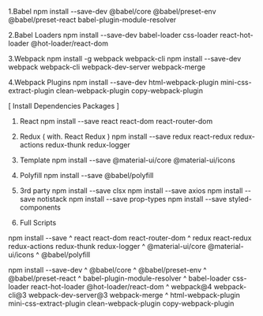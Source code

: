 
1.Babel
npm install --save-dev @babel/core @babel/preset-env @babel/preset-react babel-plugin-module-resolver

2.Babel Loaders
npm install --save-dev babel-loader css-loader react-hot-loader @hot-loader/react-dom

3.Webpack
npm install -g webpack webpack-cli
npm install --save-dev webpack webpack-cli webpack-dev-server webpack-merge

4.Webpack Plugins
npm install --save-dev html-webpack-plugin mini-css-extract-plugin clean-webpack-plugin copy-webpack-plugin

[ Install Dependencies Packages ]

1. React
npm install --save react react-dom react-router-dom

2. Redux ( with. React Redux )
npm install --save redux react-redux redux-actions redux-thunk redux-logger

3. Template
npm install --save @material-ui/core @material-ui/icons

4. Polyfill
npm install --save @babel/polyfill

999. 3rd party
npm install --save clsx 
npm install --save axios 
npm install --save notistack 
npm install --save prop-types 
npm install --save styled-components 

999. Full Scripts

npm install --save ^
	react react-dom react-router-dom ^
	redux react-redux redux-actions redux-thunk redux-logger ^
	@material-ui/core @material-ui/icons ^
	@babel/polyfill
    
npm install --save-dev ^
	@babel/core ^
	@babel/preset-env  ^
	@babel/preset-react  ^
	babel-plugin-module-resolver ^
	babel-loader css-loader react-hot-loader @hot-loader/react-dom ^
	webpack@4 webpack-cli@3 webpack-dev-server@3 webpack-merge ^
	html-webpack-plugin mini-css-extract-plugin clean-webpack-plugin copy-webpack-plugin

	
